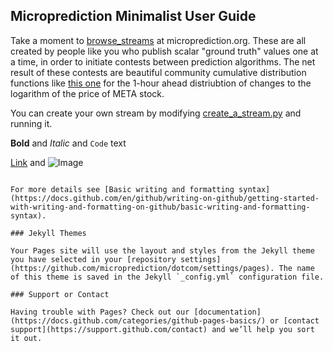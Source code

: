 ## Microprediction Minimalist User Guide 

Take a moment to [browse_streams](https://www.microprediction.org/browse_streams.html) at microprediction.org. These are all created by people like you who publish scalar "ground truth" values one at a time, in order to initiate contests between prediction algorithms. The net result of these contests are beautiful community cumulative distribution functions like [this one](https://www.microprediction.org/stream_dashboard.html?stream=faang_1&horizon=3555) for the 1-hour ahead distriubtion of changes to the logarithm of the price of META stock. 



You can create your own stream by modifying [create_a_stream.py](https://github.com/microprediction/microprediction/blob/master/hello_world/create_a_stream.py) and running it. 








**Bold** and _Italic_ and `Code` text

[Link](url) and ![Image](src)
```

For more details see [Basic writing and formatting syntax](https://docs.github.com/en/github/writing-on-github/getting-started-with-writing-and-formatting-on-github/basic-writing-and-formatting-syntax).

### Jekyll Themes

Your Pages site will use the layout and styles from the Jekyll theme you have selected in your [repository settings](https://github.com/microprediction/dotcom/settings/pages). The name of this theme is saved in the Jekyll `_config.yml` configuration file.

### Support or Contact

Having trouble with Pages? Check out our [documentation](https://docs.github.com/categories/github-pages-basics/) or [contact support](https://support.github.com/contact) and we’ll help you sort it out.
